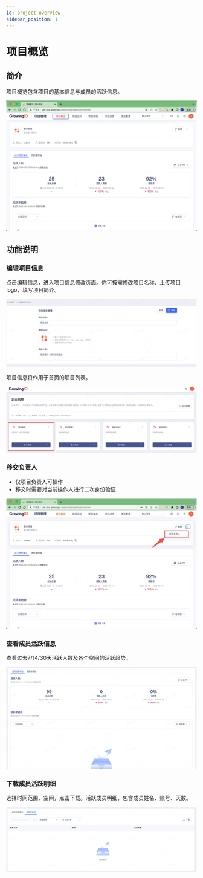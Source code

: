 ```yaml
---
id: project-overview
sidebar_position: 1
---
```


# 项目概览

## 简介

项目概览包含项目的基本信息与成员的活跃信息。

![图 10](/img/xiangmugailan_project-overview.png)  

## 功能说明

### 编辑项目信息

点击编辑信息，进入项目信息修改页面。你可按需修改项目名称、上传项目logo，填写项目简介。

![图 6](/img/portal-projectinfo-edit_project-overview.png)  


项目信息将作用于首页的项目列表。

![图 7](/img/portal-homepage-pageinfo_project-overview.png)  

### 移交负责人

* 仅项目负责人可操作
* 移交时需要对当前操作人进行二次身份验证
  
![图 11](/img/yijiaofuzeren_project-overview.png)  

### 查看成员活跃信息

查看过去7/14/30天活跃人数及各个空间的活跃趋势。

![图 8](/img/portal-project-activeusersoverview_project-overview.png)  

### 下载成员活跃明细

选择时间范围、空间，点击下载。活跃成员明细，包含成员姓名、账号、天数。

![图 9](/img/portal-project-activeusersdownload_project-overview.png)  
